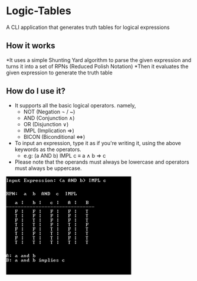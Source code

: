 # Logic-Tables
A CLI application that generates truth tables for logical expressions

## How it works
*It uses a simple Shunting Yard algorithm to parse the given expression and turns it into a set of RPNs (Reduced Polish Notation)
*Then it evaluates the given expression to generate the truth table

## How do I use it?
* It supports all the basic logical operators. namely,
  * NOT (Negation ¬ / ~)
  * AND (Conjunction ∧)
  * OR (Disjunction ∨)
  * IMPL (Implication ⇒)
  * BICON (Biconditional ⇔)
* To input an expression, type it as if you're writing it, using the above keywords as the operators.
  * e.g: (a AND b) IMPL c ≡ a ∧ b ⇒ c
* Please note that the operands must always be lowercase and operators must always be uppercase.

![alt text](https://github.com/privateDuck/Logic-Tables/blob/main/lgtb_prv.jpg "Logo Title Text 1")
